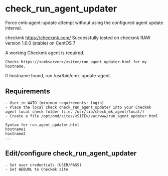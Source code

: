 # check_run_agent_updater
Force cmk-agent-update attempt without using the configured agent update interval.

checkmk
https://checkmk.com/
Successfully tested on checkmk RAW version 1.6.0 (stable) on CentOS 7

A working Checkmk agent is required.

```
Checks https://<cmkserver>/<site>/run_agent_updater.html for my hostname.
```

If hostname found, run /usr/bin/cmk-update-agent.

Requirements
----
```
- User in WATO (minimum requirements: login)
- Place the local check check_run_agent_updater into your Checkmk agent local check folder (i.e. /usr/lib/check_mk_agent/local/)
- Create a file /opt/omd/sites/<SITE>/var/www/run_agent_updater.html

Syntax for run_agent_updater.html
hostname1
hostname2
...
```

Edit/configure check_run_agent_updater
---------
```
- Set user credentials (USER/PASS)
- Set WEBURL to Checkmk site
```

